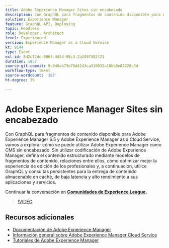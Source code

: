```yaml
---
title: Adobe Experience Manager Sites sin encabezado
description: Con GraphQL para fragmentos de contenido disponible para Adobe Experience Manager 6.5 y Adobe Experience Manager as a Cloud Service, vamos a explorar cómo se puede utilizar Adobe Experience Manager como CMS sin encabezado. Sin utilizar codificación de Adobe Experience Manager, defina el contenido estructurado mediante modelos de fragmentos de contenido, relaciones entre ellos, cómo optimizar mejor la experiencia de edición de los profesionales y, a continuación, utilice GraphQL y consultas persistentes para la entrega de contenido almacenable en caché, de baja latencia y alto rendimiento a sus aplicaciones y servicios.
solution: Experience Manager
feature: GraphQL API, Deploying
topic: Headless
role: Developer, Architect
level: Experienced
version: Experience Manager as a Cloud Service
kt: 9144
type: Event
exl-id: 8d2c72dc-086f-443d-98c3-2a2497482f21
duration: 1957
source-git-commit: 5c946ab73e78d4243ca310032a10bb8e82228c3d
workflow-type: tm+mt
source-wordcount: '187'
ht-degree: 3%

---
```


# Adobe Experience Manager Sites sin encabezado

Con GraphQL para fragmentos de contenido disponible para Adobe Experience Manager 6.5 y Adobe Experience Manager as a Cloud Service, vamos a explorar cómo se puede utilizar Adobe Experience Manager como CMS sin encabezado. Sin utilizar codificación de Adobe Experience Manager, defina el contenido estructurado mediante modelos de fragmentos de contenido, relaciones entre ellos, cómo optimizar mejor la experiencia de edición de los profesionales y, a continuación, utilice GraphQL y consultas persistentes para la entrega de contenido almacenable en caché, de baja latencia y alto rendimiento a sus aplicaciones y servicios.

Continuar la conversación en **[Comunidades de Experience League](https://adobe.ly/39H5BWo).**

>[!VIDEO](https://video.tv.adobe.com/v/337576/?quality=12&learn=on&hidetitle=true)

## Recursos adicionales

- [Documentación de Adobe Experience Manager](https://experienceleague.adobe.com/docs/experience-manager-cloud-service.html)
- [Información general sobre Adobe Experience Manager Cloud Service](https://experienceleague.adobe.com/docs/experience-manager-cloud-service/overview/home.html)
- [Tutoriales de Adobe Experience Manager](https://experienceleague.adobe.com/docs/experience-manager-tutorials.html)
